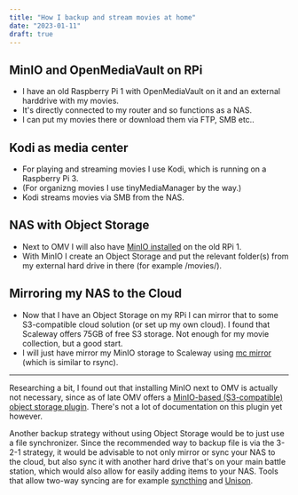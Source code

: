 ```yaml
---
title: "How I backup and stream movies at home"
date: "2023-01-11"
draft: true
---
```



## MinIO and OpenMediaVault on RPi 
- I have an old Raspberry Pi 1 with OpenMediaVault on it and an external harddrive with my movies.
- It's directly connected to my router and so functions as a NAS.
- I can put my movies there or download them via FTP, SMB etc..

## Kodi as media center
- For playing and streaming movies I use Kodi, which is running on a Raspberry Pi 3.
- (For organizng movies I use tinyMediaManager by the way.)
- Kodi streams movies via SMB from the NAS.

## NAS with Object Storage
- Next to OMV I will also have [MinIO installed](https://www.alevsk.com/2020/03/build-your-own-private-cloud-at-home-with-a-raspberry-pi-minio/) on the old RPi 1.
- With MinIO I create an Object Storage and put the relevant folder(s) from my external hard drive in there (for example /movies/).

## Mirroring my NAS to the Cloud
- Now that I have an Object Storage on my RPi I can mirror that to some S3-compatible cloud solution (or set up my own cloud). I found that Scaleway offers 75GB of free S3 storage. Not enough for my movie collection, but a good start.
- I will just have mirror my MinIO storage to Scaleway using [mc mirror](https://min.io/docs/minio/linux/reference/minio-mc/mc-mirror.html) (which is similar to rsync).

----

Researching a bit, I found out that installing MinIO next to OMV is actually not necessary, since as of late OMV offers a [MinIO-based (S3-compatible) object storage plugin](https://github.com/openmediavault/openmediavault/tree/master/deb/openmediavault-s3). There's not a lot of documentation on this plugin yet however. 

Another backup strategy without using Object Storage would be to just use a file synchronizer. Since the recommended way to backup file is via the 3-2-1 strategy, it would be advisable to not only mirror or sync your NAS to the cloud, but also sync it with another hard drive that's on your main battle station, which would also allow for easily adding items to your NAS. Tools that allow two-way syncing are for example [syncthing](https://syncthing.net) and [Unison](https://github.com/bcpierce00/unison).

